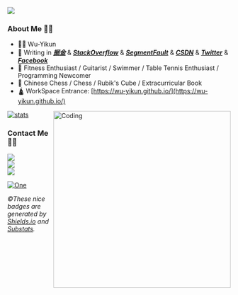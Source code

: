 ![](https://cdn.jsdelivr.net/gh/Wu-yikun/OSS/PicGo/202401051528652.png)

### About Me 🙋‍♂️

- 👨‍💻&nbsp;Wu-Yikun
- 🚀 Writing in ***[掘金](https://juejin.cn/)*** & [***StackOverflow***](https://stackoverflow.com/users/16805680/wu-yikun) & ***[SegmentFault](https://segmentfault.com/u/paradox_601112beb17e9/articles)*** & ***[CSDN](https://blog.csdn.net/qq_46221929?spm=1000.2115.3001.5343)*** & ***[Twitter](https://twitter.com/WuYiKkkun)*** & ***[Facebook](https://www.facebook.com/profile.php?id=100073027615250)***
- 💖  Fitness Enthusiast / Guitarist / Swimmer / Table Tennis Enthusiast / Programming Newcomer
- 🌅  Chinese Chess / Chess / Rubik's Cube / Extracurricular Book
- 🛕 WorkSpace Entrance: [https://wu-yikun.github.io/](https://wu-yikun.github.io/)

[![stats](https://github-readme-stats-izh7piylk.vercel.app/api?username=Wu-yikun&hide=prs,contribs&show_icons=true&bg_color=DEG,E66345,A65481&title_color=FFFFFF&text_color=FFFFFF&icon_color=FFFFFF)](https://github.com/Wu-yikun/)  <img align="right" alt="Coding" width="400" src="http://ww1.sinaimg.cn/large/007ZrBGhly1gudvpgzrwtg60m80gok0f02.gif">

### Contact Me 👨‍💻

<a href="https://www.facebook.com/profile.php?id=100073027615250" target="_blank"><img src="https://img.shields.io/badge/facebook%20@Wu YiKun-344E86?style=for-the-badge&logo=facebook&logoColor=white"/></a><br>
<a href="https://twitter.com/WuYiKkkun/" target="_blank"><img src="https://img.shields.io/badge/twitter%20@WuYiKkkun-0D95E8?style=for-the-badge&logo=twitter&logoColor=white"/></a><br>
<a href="https://wu-yikun.top"><img src="https://img.shields.io/badge/My%20Website:%20https://wuyikun.top-8E2DE2?style=for-the-badge&logo=google%20chrome&logoColor=white"/></a>

[![One](https://img.shields.io/badge/GitHub-@Wu_Yikun-red?&logo=github&style=plastic)](https://github.com/Wu-yikun)

*&copy;These nice badges are generated by <a href="https://shields.io/">Shields.io</a> and <a href="https://github.com/spencerwooo/Substats">Substats</a>.*

